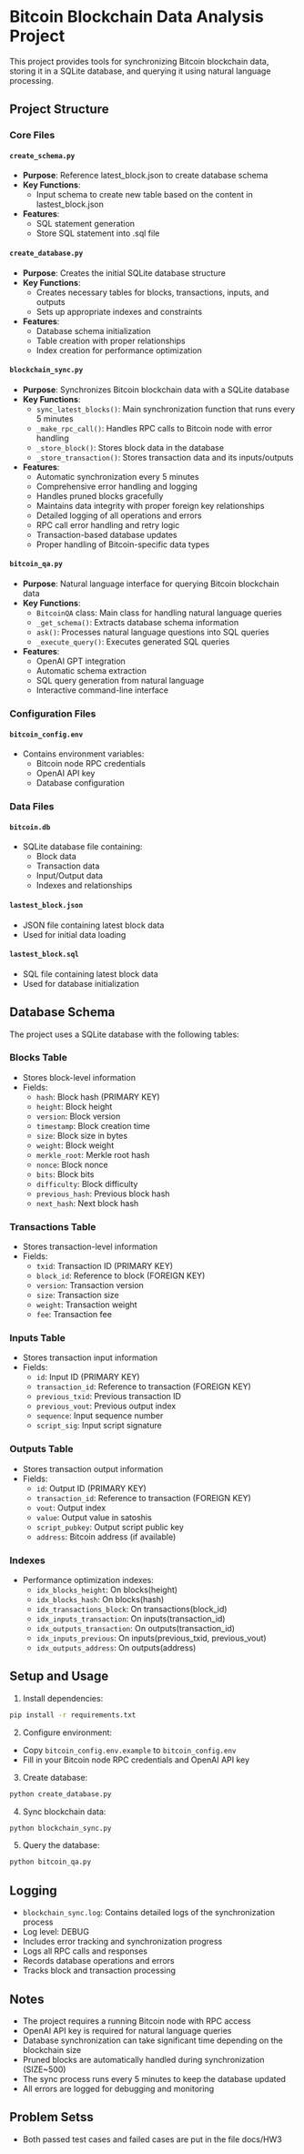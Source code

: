 # Bitcoin Blockchain Data Analysis Project

This project provides tools for synchronizing Bitcoin blockchain data, storing it in a SQLite database, and querying it using natural language processing.

## Project Structure

### Core Files

#### `create_schema.py`

- **Purpose**: Reference latest_block.json to create database schema
- **Key Functions**:
  - Input schema to create new table based on the content in lastest_block.json
- **Features**:
  - SQL statement generation
  - Store SQL statement into .sql file

#### `create_database.py`

- **Purpose**: Creates the initial SQLite database structure
- **Key Functions**:
  - Creates necessary tables for blocks, transactions, inputs, and outputs
  - Sets up appropriate indexes and constraints
- **Features**:
  - Database schema initialization
  - Table creation with proper relationships
  - Index creation for performance optimization

#### `blockchain_sync.py`

- **Purpose**: Synchronizes Bitcoin blockchain data with a SQLite database
- **Key Functions**:
  - `sync_latest_blocks()`: Main synchronization function that runs every 5 minutes
  - `_make_rpc_call()`: Handles RPC calls to Bitcoin node with error handling
  - `_store_block()`: Stores block data in the database
  - `_store_transaction()`: Stores transaction data and its inputs/outputs
- **Features**:
  - Automatic synchronization every 5 minutes
  - Comprehensive error handling and logging
  - Handles pruned blocks gracefully
  - Maintains data integrity with proper foreign key relationships
  - Detailed logging of all operations and errors
  - RPC call error handling and retry logic
  - Transaction-based database updates
  - Proper handling of Bitcoin-specific data types

#### `bitcoin_qa.py`

- **Purpose**: Natural language interface for querying Bitcoin blockchain data
- **Key Functions**:
  - `BitcoinQA` class: Main class for handling natural language queries
  - `_get_schema()`: Extracts database schema information
  - `ask()`: Processes natural language questions into SQL queries
  - `_execute_query()`: Executes generated SQL queries
- **Features**:
  - OpenAI GPT integration
  - Automatic schema extraction
  - SQL query generation from natural language
  - Interactive command-line interface

### Configuration Files

#### `bitcoin_config.env`

- Contains environment variables:
  - Bitcoin node RPC credentials
  - OpenAI API key
  - Database configuration

### Data Files

#### `bitcoin.db`

- SQLite database file containing:
  - Block data
  - Transaction data
  - Input/Output data
  - Indexes and relationships

#### `lastest_block.json`

- JSON file containing latest block data
- Used for initial data loading

#### `lastest_block.sql`

- SQL file containing latest block data
- Used for database initialization

## Database Schema

The project uses a SQLite database with the following tables:

### Blocks Table

- Stores block-level information
- Fields:
  - `hash`: Block hash (PRIMARY KEY)
  - `height`: Block height
  - `version`: Block version
  - `timestamp`: Block creation time
  - `size`: Block size in bytes
  - `weight`: Block weight
  - `merkle_root`: Merkle root hash
  - `nonce`: Block nonce
  - `bits`: Block bits
  - `difficulty`: Block difficulty
  - `previous_hash`: Previous block hash
  - `next_hash`: Next block hash

### Transactions Table

- Stores transaction-level information
- Fields:
  - `txid`: Transaction ID (PRIMARY KEY)
  - `block_id`: Reference to block (FOREIGN KEY)
  - `version`: Transaction version
  - `size`: Transaction size
  - `weight`: Transaction weight
  - `fee`: Transaction fee

### Inputs Table

- Stores transaction input information
- Fields:
  - `id`: Input ID (PRIMARY KEY)
  - `transaction_id`: Reference to transaction (FOREIGN KEY)
  - `previous_txid`: Previous transaction ID
  - `previous_vout`: Previous output index
  - `sequence`: Input sequence number
  - `script_sig`: Input script signature

### Outputs Table

- Stores transaction output information
- Fields:
  - `id`: Output ID (PRIMARY KEY)
  - `transaction_id`: Reference to transaction (FOREIGN KEY)
  - `vout`: Output index
  - `value`: Output value in satoshis
  - `script_pubkey`: Output script public key
  - `address`: Bitcoin address (if available)

### Indexes

- Performance optimization indexes:
  - `idx_blocks_height`: On blocks(height)
  - `idx_blocks_hash`: On blocks(hash)
  - `idx_transactions_block`: On transactions(block_id)
  - `idx_inputs_transaction`: On inputs(transaction_id)
  - `idx_outputs_transaction`: On outputs(transaction_id)
  - `idx_inputs_previous`: On inputs(previous_txid, previous_vout)
  - `idx_outputs_address`: On outputs(address)

## Setup and Usage

1. Install dependencies:

```bash
pip install -r requirements.txt
```

2. Configure environment:

- Copy `bitcoin_config.env.example` to `bitcoin_config.env`
- Fill in your Bitcoin node RPC credentials and OpenAI API key

3. Create database:

```bash
python create_database.py
```

4. Sync blockchain data:

```bash
python blockchain_sync.py
```

5. Query the database:

```bash
python bitcoin_qa.py
```

## Logging

- `blockchain_sync.log`: Contains detailed logs of the synchronization process
- Log level: DEBUG
- Includes error tracking and synchronization progress
- Logs all RPC calls and responses
- Records database operations and errors
- Tracks block and transaction processing

## Notes

- The project requires a running Bitcoin node with RPC access
- OpenAI API key is required for natural language queries
- Database synchronization can take significant time depending on the blockchain size
- Pruned blocks are automatically handled during synchronization (SIZE~500)
- The sync process runs every 5 minutes to keep the database updated
- All errors are logged for debugging and monitoring

## Problem Setss

- Both passed test cases and failed cases are put in the file docs/HW3
